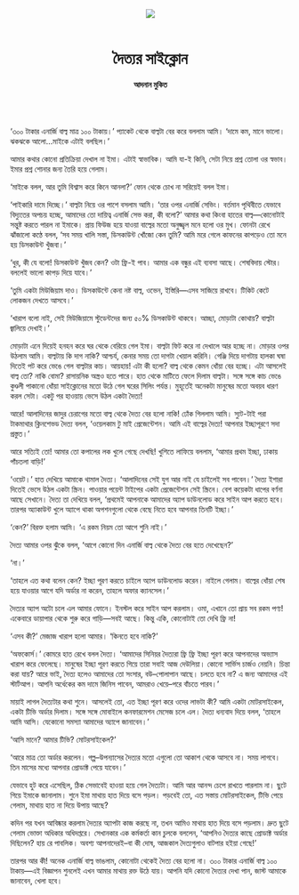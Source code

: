 <div align=center>
<img src=https://images.prothomalo.com/prothomalo-bangla%2F2021-09%2Faf1e9fc0-7ec9-4459-bf7f-69a345dd84be%2Fshahitto_.jpg?rect=0%2C127%2C2722%2C1429&w=1200&ar=40%3A21&auto=format%2Ccompress&ogImage=true&mode=crop&overlay=&overlay_position=bottom&overlay_width_pct=1 />
<br><br>
<h1>দৈত্যর সাইক্লোন</h1> 
<h4>আদনান মুকিত</h4>
<br><br>
</div>

‘৩০০ টাকার এনার্জি বাল্ব মাত্র ১০০ টাকায়।’ প্যাকেট থেকে বাল্বটা বের করে বললাম আমি। ‘দামে কম, মানে ভালো। ঝকঝকে আলো…মাইকে এটাই বলছিল।’

আমার কথার কোনো প্রতিক্রিয়া দেখাল না ইমা। এটাই স্বাভাবিক। আমি যা-ই কিনি, সেটা নিয়ে প্রশ্ন তোলা ওর স্বভাব। ইমার প্রশ্ন শোনার জন্য তৈরি হয়ে গেলাম।

‘মাইকে বলল, আর তুমি বিশ্বাস করে কিনে আনলা?’ ফোন থেকে চোখ না সরিয়েই বলল ইমা।

‘পাইকারি দামে দিচ্ছে।’ বাল্বটা নিয়ে ওর পাশে বসলাম আমি। ‘তার ওপর এনার্জি সেভিং। বর্তমান পৃথিবীতে যেভাবে বিদ্যুতের অপচয় হচ্ছে, আমাদের তো দায়িত্ব এনার্জি সেভ করা, কী বলো?’ আমার কথা কিংবা হাতের বাল্ব—কোনোটাই সন্তুষ্ট করতে পারল না ইমাকে। প্রায় ফিউজ হয়ে যাওয়া বাল্বের মতো অনুজ্জ্বল মনে হলো ওর মুখ। ফোনটা রেখে ঝাঁজালো কণ্ঠে বলল, ‘সব সময় খালি সস্তা, ডিসকাউন্ট খোঁজো কেন তুমি? আমি মরে গেলে কাফনের কাপড়েও তো মনে হয় ডিসকাউন্ট খুঁজবা।’

‘ধুর, কী যে বলো! ডিসকাউন্ট খুঁজব কেন? ওটা ফ্রি-ই পাব। আমার এক বন্ধুর এই ব্যবসা আছে। শেষবিদায় স্টোর। বললেই ভালো কাপড় দিয়ে যাবে।’

‘তুমি একটা মিউজিয়াম দাও। ডিসকাউন্টে কেনা নষ্ট বাল্ব, ওভেন, ইস্তিরি—এসব সাজিয়ে রাখবে। টিকিট কেটে লোকজন দেখতে আসবে।’

‘খারাপ বলো নাই, সেই মিউজিয়ামে স্টুডেন্টদের জন্য ৫০% ডিসকাউন্ট থাকবে। আচ্ছা, মোড়াটা কোথায়? বাল্বটা জ্বালিয়ে দেখাই।’

মোড়াটা এনে দিয়েই হনহন করে ঘর থেকে বেরিয়ে গেল ইমা। বাল্বটা ফিট করে না দেখালে আর হচ্ছে না। মোড়ার ওপর উঠলাম আমি। বাল্বটায় কি দাগ নাকি? আশ্চর্য, কেনার সময় তো দাগটা খেয়াল করিনি। গেঞ্জি দিয়ে দাগটায় হালকা ঘষা দিতেই পট করে ভেঙে গেল বাল্বটার কাচ। আয়হায়! এটা কী হলো? বাল্ব থেকে কেমন ধোঁয়া বের হচ্ছে। এটা আসলেই বাল্ব তো? নাকি বোমা? রাসায়নিক অস্ত্রও হতে পারে। হাত থেকে মাটিতে ফেলে দিলাম বাল্বটা। সঙ্গে সঙ্গে কাচ ভেঙে কুণ্ডলী পাকানো ধোঁয়া সাইক্লোনের মতো উঠে গেল ঘরের সিলিং পর্যন্ত। মুহূর্তেই অনেকটা মানুষের মতো অবয়ব ধারণ করল সেটা। একটু পর হাওয়ায় ভেসে উঠল একটা দৈত্য!

আরে! আলাদিনের জাদুর চেরাগের মতো বাল্ব থেকে দৈত্য বের হলো নাকি! ঢোঁক গিললাম আমি। স্যুট-টাই পরা টাকমাথার ক্লিনশেভড দৈত্য বলল, ‘ওয়েলকাম টু মাই প্রেজেন্টেশন। আমি এই বাল্বের দৈত্য! আপনার ইচ্ছাপূরণে সদা প্রস্তুত।’

আরে সত্যিই তো! আমার তো কপালের লক খুলে গেছে দেখছি! খুশিতে লাফিয়ে বললাম, ‘আমার প্রথম ইচ্ছা, ঢাকায় পাঁচতলা বাড়ি!’

‘ওয়েট।’ হাত দেখিয়ে আমাকে থামাল দৈত্য। ‘আলাদিনের সেই যুগ আর নাই যে চাইলেই সব পাবেন।’ দৈত্য ইশারা দিতেই ভেসে উঠল একটা স্ক্রিন। পাওয়ার পয়েন্ট টাইপের একটা প্রেজেন্টেশন সেই স্ক্রিনে। বেশ কয়েকটা ধাপের বর্ণনা আছে সেখানে। দৈত্য তা দেখিয়ে বলল, ‘প্রথমেই আপনাকে আমাদের অ্যাপ ডাউনলোড করে সাইন আপ করতে হবে। তারপর অ্যাকাউন্ট খুলে অ্যাপে থাকা অপশনগুলো থেকে বেছে নিতে হবে আপনার তিনটি ইচ্ছা।’

‘কেন?’ বিরক্ত হলাম আমি। ‘এ রকম নিয়ম তো আগে শুনি নাই।’

দৈত্য আমার ওপর ঝুঁকে বলল, ‘আগে কোনো দিন এনার্জি বাল্ব থেকে দৈত্য বের হতে দেখেছেন?’

‘না।’

‘তাহলে এত কথা বলেন কেন? ইচ্ছা পূরণ করতে চাইলে অ্যাপ ডাউনলোড করেন। নাইলে গেলাম। বাল্বের ধোঁয়া শেষ হয়ে যাওয়ার আগে যদি অর্ডার না করেন, তাহলে অফার ক্যানসেল।’

দৈত্যর অ্যাপ অটো চলে এল আমার ফোনে। ইনস্টল করে সাইন আপ করলাম। ওমা, এখানে তো প্রায় সব রকম পণ্য! একেবারে ডায়াপার থেকে শুরু করে গাড়ি—সবই আছে। কিন্তু একি, কোনোটাই তো দেখি ফ্রি না!

‘এসব কী?’ মেজাজ খারাপ হলো আমার। ‘কিনতে হবে নাকি?’

‘অফকোর্স।’ কোমরে হাত রেখে বলল দৈত্য। ‘আমাদের সিনিয়র দৈত্যরা ফ্রি ফ্রি ইচ্ছা পূরণ করে আপনাদের অভ্যাস খারাপ করে ফেলেছে। মানুষের ইচ্ছা পূরণ করতে গিয়ে তারা সবাই আজ দেউলিয়া। কোনো সার্ভিস চার্জও নেয়নি। চিন্তা করা যায়? আরে ভাই, দৈত্য হলেও আমাদের তো সংসার, বউ–পোলাপান আছে। চলতে হবে না? এ জন্য আমাদের এই স্টার্টআপ। আপনি অর্ধেকের কম দামে জিনিস পাবেন, আমরাও খেয়ে–পরে বাঁচতে পারব।’

মায়াই লাগল দৈত্যটার কথা শুনে। আসলেই তো, এত ইচ্ছা পূরণ করে ওদের লাভটা কী? আমি একটা মোটরসাইকেল, একটা টিভি অর্ডার দিলাম। সঙ্গে সঙ্গে মোবাইলে কনফারমেশন মেসেজ চলে এল। দৈত্য ধন্যবাদ দিয়ে বলল, ‘তাহলে আমি আসি। যেকোনো সমস্যা আমাদের অ্যাপে জানাবেন।’

‘আসি মানে? আমার টিভি? মোটরসাইকেল?’

‘আরে মাত্র তো অর্ডার করলেন। গল্প–উপন্যাসের দৈত্যর মতো এগুলো তো আকাশ থেকে আসবে না। সময় লাগবে। তিন মাসের মধ্যে আপনার প্রোডাক্ট পেয়ে যাবেন।’

যেভাবে হুট করে এসেছিল, ঠিক সেভাবেই হাওয়া হয়ে গেল দৈত্যটা। আমি আর আনন্দ চেপে রাখতে পারলাম না। ছুটে গিয়ে ইমাকে জানালাম। শুনে ইমা মাথায় হাত দিয়ে বসে পড়ল। পড়বেই তো, এত সস্তায় মোটরসাইকেল, টিভি পেয়ে গেলাম, মাথায় হাত না দিয়ে উপায় আছে?

কদিন পর যখন আবিষ্কার করলাম দৈত্যর অ্যাপটা কাজ করছে না, তখন আমিও মাথায় হাত দিয়ে বসে পড়লাম। দ্রুত ছুটে গেলাম ভোক্তা অধিকার অধিদপ্তরে। সেখানকার এক কর্মকর্তা কান চুলকে বললেন, ‘আপনিও দৈত্যর কাছে প্রোডাক্ট অর্ডার দিছিলেন? হায় রে পাবলিক। অবশ্য আপনাদেরই–বা কী দোষ, আজকাল দৈত্যগুলাও বাটপার হইয়া গেছে!’

তারপর আর কী! অনেক এনার্জি বাল্ব ভাঙলাম, কোনোটা থেকেই দৈত্য বের হলো না। ৩০০ টাকার এনার্জি বাল্ব ১০০ টাকায়—এই বিজ্ঞাপন শুনলেই এখন আমার মাথায় রক্ত উঠে যায়। আপনি যদি কোনো দৈত্যর দেখা পান, জাস্ট আমাকে জানাবেন, খেলা হবে।

